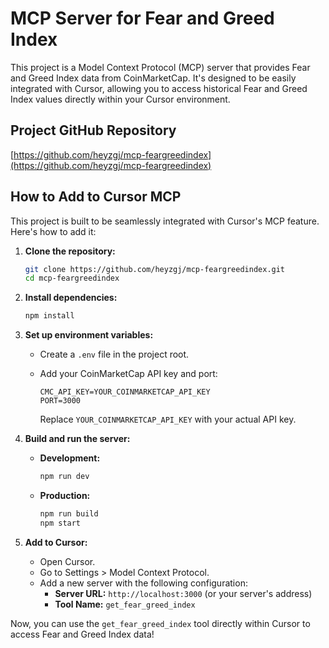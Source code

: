 # MCP Server for Fear and Greed Index

This project is a Model Context Protocol (MCP) server that provides Fear and Greed Index data from CoinMarketCap. It's designed to be easily integrated with Cursor, allowing you to access historical Fear and Greed Index values directly within your Cursor environment.

## Project GitHub Repository

[https://github.com/heyzgj/mcp-feargreedindex](https://github.com/heyzgj/mcp-feargreedindex)

## How to Add to Cursor MCP

This project is built to be seamlessly integrated with Cursor's MCP feature. Here's how to add it:

1.  **Clone the repository:**

    ```bash
    git clone https://github.com/heyzgj/mcp-feargreedindex.git
    cd mcp-feargreedindex
    ```

2.  **Install dependencies:**

    ```bash
    npm install
    ```

3.  **Set up environment variables:**

    *   Create a `.env` file in the project root.
    *   Add your CoinMarketCap API key and port:

        ```
        CMC_API_KEY=YOUR_COINMARKETCAP_API_KEY
        PORT=3000
        ```

        Replace `YOUR_COINMARKETCAP_API_KEY` with your actual API key.

4.  **Build and run the server:**
    *   **Development:**
        ```bash
        npm run dev
        ```
    *   **Production:**
        ```bash
        npm run build
        npm start
        ```

5.  **Add to Cursor:**
    *   Open Cursor.
    *   Go to Settings > Model Context Protocol.
    *   Add a new server with the following configuration:
        *   **Server URL:** `http://localhost:3000` (or your server's address)
        *   **Tool Name:** `get_fear_greed_index`

Now, you can use the `get_fear_greed_index` tool directly within Cursor to access Fear and Greed Index data!
